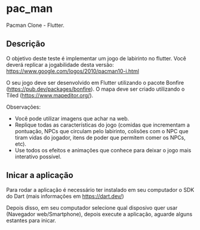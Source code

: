 # pac_man

Pacman Clone - Flutter.

## Descrição

O objetivo deste teste é implementar um jogo de labirinto no flutter. Você deverá replicar a jogabilidade desta versão: https://www.google.com/logos/2010/pacman10-i.html

O seu jogo deve ser desenvolvido em Flutter utilizando o pacote Bonfire (https://pub.dev/packages/bonfire). O mapa deve ser criado utilizando o Tiled (https://www.mapeditor.org/).

Observações:
- Você pode utilizar imagens que achar na web.
- Replique todas as características do jogo (comidas que incrementam a pontuação, NPCs que circulam pelo labirinto, colisões com o NPC que tiram vidas do jogador, itens de poder que permitem comer os NPCs, etc).
- Use todos os efeitos e animações que conhece para deixar o jogo mais interativo possível.

## Inicar a aplicação

Para rodar a aplicação é necessário ter instalado em seu computador o SDK do Dart (mais informações em https://dart.dev/)

Depois disso, em seu computador selecione qual disposivo quer usar (Navegador web/Smartphone), depois
execute a aplicação, aguarde alguns estantes para inicar.